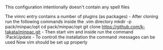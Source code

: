 This configuration intentionally doesn't contain any spell files

The vimrc entry contains a number of plugins (as packages)
    - After cloning run the following commands inside the .vim directory
        mkdir -p pack/minpac/opt
        cd pack/minpac/opt
        git clone https://github.com/k-takata/minpac.git
    - Then start vim and inside run the command :PackUpdate
    - To controll the installation the command :messages can be used
Now vim should be set up properly
